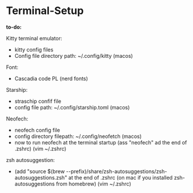 # Terminal-Setup

**to-do:**

Kitty terminal emulator:
  - kitty config files
  - Config file directory path:  ~/.config/kitty (macos)

Font:
  - Cascadia code PL (nerd fonts)

Starship:
  - straschip confif file
  - config file path:  ~/.config/starship.toml (macos)

Neofech:
  - neofech config file
  - config directory filepath: ~/.config/neofetch (macos)
  - now to run neofech at the terminal startup (ass "neofech" ad the end of .zshrc) (vim ~/.zshrc)
  
zsh autosuggestion:
  - (add "source $(brew --prefix)/share/zsh-autosuggestions/zsh-autosuggestions.zsh" at the end of .zshrc (on mac if you installed zsh-autosuggestions from homebrew) (vim ~/.zshrc)



